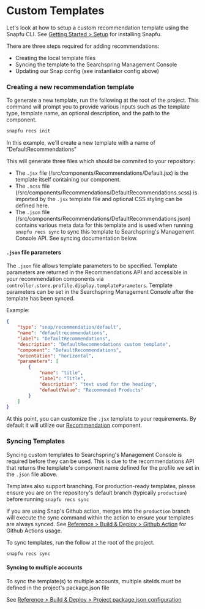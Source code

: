 # Custom Templates

Let's look at how to setup a custom recommendation template using the Snapfu CLI. See [Getting Started > Setup](https://searchspring.github.io/snap/setup) for installing Snapfu.

There are three steps required for adding recommendations:
- Creating the local template files
- Syncing the template to the Searchspring Management Console
- Updating our Snap config (see instantiator config above)

### Creating a new recommendation template
To generate a new template, run the following at the root of the project. This command will prompt you to provide various inputs such as the template type, template name, an optional description, and the path to the component.

```bash
snapfu recs init
```

In this example, we'll create a new template with a name of "DefaultRecommendations"

This will generate three files which should be commited to your repository: 
- The `.jsx` file (/src/components/Recommendations/Default.jsx) is the template itself containing our component.
- The `.scss` file (/src/components/Recommendations/DefaultRecommendations.scss) is imported by the `.jsx` template file and optional CSS styling can be defined here.
- The `.json` file (/src/components/Recommendations/DefaultRecommendations.json) contains various meta data for this template and is used when running `snapfu recs sync` to sync this template to Searchspring's Management Console API. See syncing documentation below. 

#### `.json` file parameters
The `.json` file allows template parameters to be specified. Template parameters are returned in the Recommendations API and accessible in your recommendation components via `controller.store.profile.display.templateParameters`. Template parameters can be set in the Searchspring Management Console after the template has been synced. 

Example:
```json
{
    "type": "snap/recommendation/default",
    "name": "defaultrecommendations",
    "label": "DefaultRecommendations",
    "description": "DefaultRecommendations custom template",
    "component": "DefaultRecommendations",
    "orientation": "horizontal",
    "parameters": [
        {
            "name": "title",
            "label": "Title",
            "description": "text used for the heading",
            "defaultValue": "Recommended Products"
        }
    ]
}
```

At this point, you can customize the `.jsx` template to your requirements. By default it will utilize our [Recommendation](https://searchspring.github.io/snap/preact-components?params=%3Fpath%3D%2Fstory%2Forganisms-recommendation--default) component. 

### Syncing Templates

Syncing custom templates to Searchspring's Management Console is required before they can be used. This is due to the recommendations API that returns the template's component name defined for the profile we set in the `.json` file above. 

Templates also support branching. For production-ready templates, please ensure you are on the repository's default branch (typically `production`) before running `snapfu recs sync`

If you are using Snap's Github action, merges into the `production` branch will execute the sync command within the action to ensure your templates are always synced. See [Reference > Build & Deploy > Github Action](https://searchspring.github.io/snap/build-deploy#github-action) for Github Actions usage. 

To sync templates, run the follow at the root of the project.

```bash
snapfu recs sync
```

#### Syncing to multiple accounts
To sync the template(s) to multiple accounts, multiple siteIds must be defined in the project's package.json file

See [Reference > Build & Deploy > Project package.json configuration](https://searchspring.github.io/snap/build-deploy#project-packagejson-configuration)